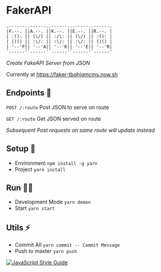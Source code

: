 # FakerAPI

```
.------..------..------..------..------.
|F.--. ||A.--. ||K.--. ||E.--. ||R.--. |
| :(): || (\/) || :/\: || (\/) || :(): |
| ()() || :\/: || :\/: || :\/: || ()() |
| '--'F|| '--'A|| '--'K|| '--'E|| '--'R|
`------'`------'`------'`------'`------'
```

_Create FakeAPI Server from JSON_

Currently at <https://faker-tbqhjqmcms.now.sh>

## Endpoints 🤘

`POST /:route` Post JSON to serve on route

`GET /:route` Get JSON served on route

_Subsequent Post requests on same route will update instead_

## Setup 🚧

- Environment `npm install -g yarn`
- Project `yarn install`

## Run 🏃🏻

- Development Mode `yarn demon`
- Start `yarn start`

## Utils ⚡️

- Commit All `yarn commit -- Commit Message`
- Push to master `yarn push`

[![JavaScript Style Guide](https://cdn.rawgit.com/feross/standard/master/badge.svg)](https://github.com/feross/standard)
